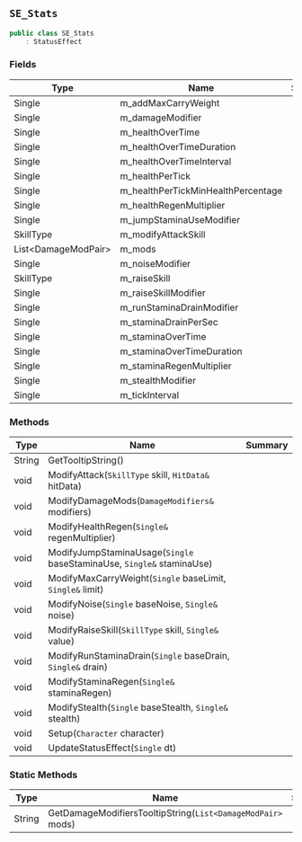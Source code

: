 ## `SE_Stats`

```csharp
public class SE_Stats
    : StatusEffect

```

### Fields

| Type | Name | Summary | 
| --- | --- | --- | 
| Single | m_addMaxCarryWeight |  | 
| Single | m_damageModifier |  | 
| Single | m_healthOverTime |  | 
| Single | m_healthOverTimeDuration |  | 
| Single | m_healthOverTimeInterval |  | 
| Single | m_healthPerTick |  | 
| Single | m_healthPerTickMinHealthPercentage |  | 
| Single | m_healthRegenMultiplier |  | 
| Single | m_jumpStaminaUseModifier |  | 
| SkillType | m_modifyAttackSkill |  | 
| List&lt;DamageModPair&gt; | m_mods |  | 
| Single | m_noiseModifier |  | 
| SkillType | m_raiseSkill |  | 
| Single | m_raiseSkillModifier |  | 
| Single | m_runStaminaDrainModifier |  | 
| Single | m_staminaDrainPerSec |  | 
| Single | m_staminaOverTime |  | 
| Single | m_staminaOverTimeDuration |  | 
| Single | m_staminaRegenMultiplier |  | 
| Single | m_stealthModifier |  | 
| Single | m_tickInterval |  | 


### Methods

| Type | Name | Summary | 
| --- | --- | --- | 
| String | GetTooltipString() |  | 
| void | ModifyAttack(`SkillType` skill, `HitData&` hitData) |  | 
| void | ModifyDamageMods(`DamageModifiers&` modifiers) |  | 
| void | ModifyHealthRegen(`Single&` regenMultiplier) |  | 
| void | ModifyJumpStaminaUsage(`Single` baseStaminaUse, `Single&` staminaUse) |  | 
| void | ModifyMaxCarryWeight(`Single` baseLimit, `Single&` limit) |  | 
| void | ModifyNoise(`Single` baseNoise, `Single&` noise) |  | 
| void | ModifyRaiseSkill(`SkillType` skill, `Single&` value) |  | 
| void | ModifyRunStaminaDrain(`Single` baseDrain, `Single&` drain) |  | 
| void | ModifyStaminaRegen(`Single&` staminaRegen) |  | 
| void | ModifyStealth(`Single` baseStealth, `Single&` stealth) |  | 
| void | Setup(`Character` character) |  | 
| void | UpdateStatusEffect(`Single` dt) |  | 


### Static Methods

| Type | Name | Summary | 
| --- | --- | --- | 
| String | GetDamageModifiersTooltipString(`List<DamageModPair>` mods) |  | 


